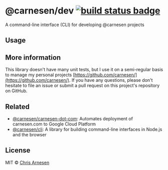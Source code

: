# @carnesen/dev [![build status badge](https://github.com/carnesen/dev/workflows/test/badge.svg)](https://github.com/carnesen/dev/actions?query=workflow%3Atest+branch%3Amaster)

A command-line interface (CLI) for developing @carnesen projects

## Usage
## More information
This library doesn't have many unit tests, but I use it on a semi-regular basis to manage my personal projects [https://github.com/carnesen/](https://github.com/carnesen/). If you have any questions, please don't hesitate to file an issue or submit a pull request on this project's repository on GitHub.

## Related
- [@carnesen/carnesen-dot-com](https://github.com/carnesen/carnesen-dot-com): Automates deployment of carnesen.com to Google Cloud Platform
- [@carnesen/cli](https://github.com/carnesen/cli): A library for building command-line interfaces in Node.js and the browser

## License
MIT © [Chris Arnesen](https://www.carnesen.com)
